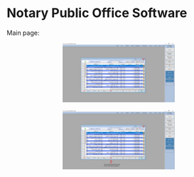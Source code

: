 # Notary Public Office Software

Main page:
<p align="center" width="100%">
    <img width="50%" src="https://github.com/navid-vafaei/Notary-Public-Office-Application/blob/main/Images/01.png">
</p>
<p align="center" width="100%">
    <img width="50%" src="https://github.com/navid-vafaei/Notary-Public-Office-Application/blob/main/Images/02.png">
</p>


